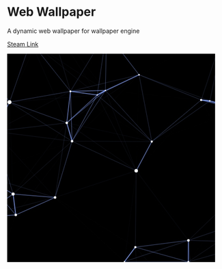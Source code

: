 # Web Wallpaper
A dynamic web wallpaper for wallpaper engine

[Steam Link](https://steamcommunity.com/sharedfiles/filedetails/?id=2360998807)

![Wallpaper Preview](/preview.jpg)
